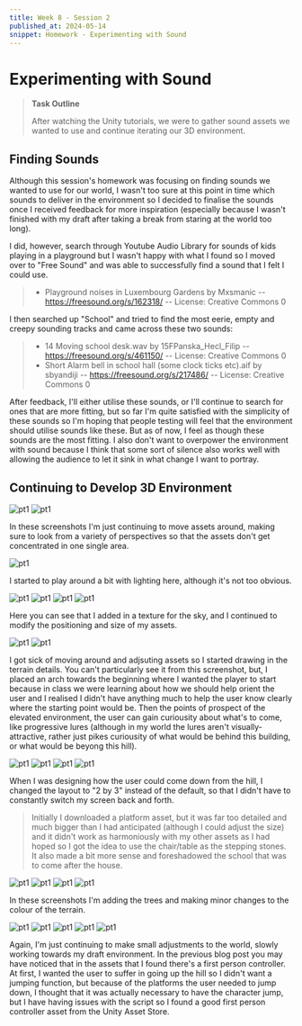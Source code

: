 ```yaml
---
title: Week 8 - Session 2
published_at: 2024-05-14
snippet: Homework - Experimenting with Sound
---
```

# Experimenting with Sound
>**Task Outline**
>
> After watching the Unity tutorials, we were to gather sound assets we wanted to use and continue iterating our 3D environment.

## Finding Sounds
Although this session's homework was focusing on finding sounds we wanted to use for our world, I wasn't too sure at this point in time which sounds to deliver in the environment so I decided to finalise the sounds once I received feedback for more inspiration (especially because I wasn't finished with my draft after taking a break from staring at the world too long).

I did, however, search through Youtube Audio Library for sounds of kids playing in a playground but I wasn't happy with what I found so I moved over to "Free Sound" and was able to successfully find a sound that I felt I could use.
>- Playground noises in Luxembourg Gardens by Mxsmanic -- https://freesound.org/s/162318/ -- License: Creative Commons 0

I then searched up "School" and tried to find the most eerie, empty and creepy sounding tracks and came across these two sounds:

> - 14 Moving school desk.wav by 15FPanska_Hecl_Filip -- https://freesound.org/s/461150/ -- License: Creative Commons 0
> - Short Alarm bell in school hall (some clock ticks etc).aif by sbyandiji -- https://freesound.org/s/217486/ -- License: Creative Commons 0

After feedback, I'll either utilise these sounds, or I'll continue to search for ones that are more fitting, but so far I'm quite satisfied with the simplicity of these sounds so I'm hoping that people testing will feel that the environment should utilise sounds like these. But as of now, I feel as though these sounds are the most fitting. I also don't want to overpower the environment with sound because I think that some sort of silence also works well with allowing the audience to let it sink in what change I want to portray.

## Continuing to Develop 3D Environment 
![pt1](/W8_WIP/1bplaytest16.png)
![pt1](/W8_WIP/1bplaytest17.png)

In these screenshots I'm just continuing to move assets around, making sure to look from a variety of perspectives so that the assets don't get concentrated in one single area.

![pt1](/W8_WIP/1bplaytest18.png)

I started to play around a bit with lighting here, although it's not too obvious. 

![pt1](/W8_WIP/1bplaytest19.png)
![pt1](/W8_WIP/1bplaytest20.png)
![pt1](/W8_WIP/1bplaytest21.png)
![pt1](/W8_WIP/1bplaytest22.png)

Here you can see that I added in a texture for the sky, and I continued to modify the positioning and size of my assets.

![pt1](/W8_WIP/1bplaytest23.png)
![pt1](/W8_WIP/1bplaytest24.png)

I got sick of moving around and adjsuting assets so I started drawing in the terrain details. You can't particularly see it from this screenshot, but, I placed an arch towards the beginning where I wanted the player to start because in class we were learning about how we should help orient the user and I realised I didn't have anything much to help the user know clearly where the starting point would be. Then the points of prospect of the elevated environment, the user can gain curiousity about what's to come, like progressive lures (although in my world the lures aren't visually-attractive, rather just pikes curiousity of what would be behind this building, or what would be beyong this hill).

![pt1](/W8_WIP/1bplaytest25.png)
![pt1](/W8_WIP/1bplaytest26.png)
![pt1](/W8_WIP/1bplaytest27.png)
![pt1](/W8_WIP/1bplaytest28.png)

When I was designing how the user could come down from the hill, I changed the layout to "2 by 3" instead of the default, so that I didn't have to constantly switch my screen back and forth. 
> Initially I downloaded a platform asset, but it was far too detailed and much bigger than I had anticipated (although I could adjust the size) and it didn't work as harmoniously with my other assets as I had hoped so I got the idea to use the chair/table as the stepping stones. It also made a bit more sense and foreshadowed the school that was to come after the house.

![pt1](/W8_WIP/1bplaytest29.png)
![pt1](/W8_WIP/1bplaytest30.png)
![pt1](/W8_WIP/1bplaytest31.png)
![pt1](/W8_WIP/1bplaytest32.png)

In these screenshots I'm adding the trees and making minor changes to the colour of the terrain.

![pt1](/W8_WIP/1bplaytest33.png)
![pt1](/W8_WIP/1bplaytest34.png)
![pt1](/W8_WIP/1bplaytest35.png)
![pt1](/W8_WIP/1bplaytest36.png)
![pt1](/W8_WIP/1bplaytest37.png)

Again, I'm just continuing to make small adjustments to the world, slowly working towards my draft environment. In the previous blog post you may have noticed that in the assets that I found there's a first person controller. At first, I wanted the user to suffer in going up the hill so I didn't want a jumping function, but because of the platforms the user needed to jump down, I thought that it was actually necessary to have the character jump, but I have having issues with the script so I found a good first person controller asset from the Unity Asset Store.